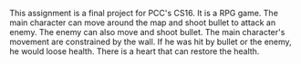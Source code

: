 This assignment is a final project for PCC's CS16.
It is a RPG game.  The main character can move around the map and shoot bullet to attack an enemy.
The enemy can also move and shoot bullet.
The main character's movement are constrained by the wall.  If he was hit by bullet or the enemy, he would loose health.
There is a heart that can restore the health.
